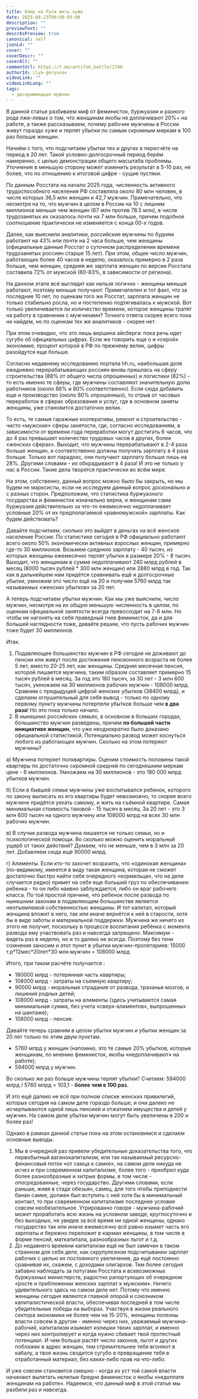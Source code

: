 ```yaml
---
title: Кому на Руси жить хуже
date: 2025-08-23T00:00-03:00
description: ""
previewText: ""
descrAsPreview: true
canonical: self
jsonLd: ""
cover: ""
coverDescr: ""
coverAlt: ""
commentUrl: https://t.me/antifem_battle/1740
authorId: ilya-goryunov
videoLink: ""
videoLinkLang: ""
tags:
  - дискриминация мужчин
---
```


В данной статье разбиваем миф от феминисток, буржуазии и разного рода лже-левых о том, что женщинам якобы не доплачивают 20%+ на работе, а также рассказываем, почему рабочие мужчины в России живут гораздо хуже и терпят убытки по самым скромным меркам в 100 раз больше женщин.

Начнём с того, что подсчитаем убытки тех и других в пересчёте на период в 20 лет. Такой условно-долгосрочный период берём намеренно, с целью демонстрации общего масштаба проблемы. Уточнение в меньшую сторону может изменить результат в 5-10 раз, не более, что по отношению к итоговой цифре - сущие пустяки.

По данным Росстата на начало 2025 года, численность активного трудоспособного населения РФ составляла около 80 млн человек, в числе которых 36,5 млн женщин и 42,7 мужчин. Примечательно, что несмотря на то, что мужчин в целом в России на 10 с лишним миллионов меньше чем женщин (67 млн против 78.5 млн), в числе трудозанятых их оказалось почти на 7 млн больше, причем подобное соотношение практически не изменяется с конца 00-х годов.

Далее, как выяснили аналитики, российские мужчины по будням работают на 43% или почти на 2 часа больше, чем женщины (официальные данные Росстат о суточном распределении времени трудозанятых россиян старше 15 лет). При этом, общее число мужчин, работающих более 40 часов в неделю, оказалось примерно в 2 раза больше, чем женщин, средняя же зарплата женщин по версии Росстата составила 72% от мужской (60-83%, в зависимости от региона).

На данном этапе всё выглядит как нельзя логично - женщины меньше работают, поэтому меньше получают. Примечателен и тот факт, что за последние 10 лет, по оценкам того же Росстат, зарплата женщин не только стабильно росла, но и постепенно подтягивалась к мужской. Вот только увеличивается ли количество времени, которое женщины тратят на работу в сравнении с мужчинами? Точного ответа скорее всего пока не найдем, но по оценкам тех же аналитиков - скорее нет.

При этом очевидно, что это лишь вершина айсберга: пока речь идет сугубо об официальных цифрах. Если же говорить еще о и «серой» экономике, процент которой в РФ по прежнему велик, цифры разойдутся еще больше.

Согласно недавнему исследованию портала hh.ru, наибольшая доля ежедневно перерабатывающих россиян вновь пришлась на сферу строительства (88% от общего числа опрошенных) и логистики (82%) - то есть именно те сферы, где мужчины составляют значительную долю работников (около 88% и 80% соответственно). Если сюда добавить еще и производство (около 80% опрошенных), то отрыв от часовых переработок в сферах образования и услуг, где в основном заняты женщины, уже становится достаточно велик.

То есть, те самые гаражные кооперативы, ремонт и строительство - чисто «мужские» сферы занятости, где, согласно исследованиям, в зависимости от времени года переработки могут достигать 6 часов, что до 4 раз превышает количество трудовых часов в других, более «женских сферах». Выходит, что мужчины перерабатывают в 2-4 раза больше женщин, и соответственно должны получать зарплату в 4 раза больше. Только вот парадокс, они получают зарплату больше лишь на 28%. Другими словами - их обкрадывают в 4 раза! И это не только у нас в России. Такие дела творятся практически во всём мире.

На этом, собственно, данный вопрос можно было бы закрыть, но мы будем не марксисты, если не исследуем данный вопрос досконально и с разных сторон. Предположим, что статистика буржуазного государства и феминисток изначально верна, и женщинам сама буржуазия действительно за что-то ежемесячно недоплачивает условные 20% от их предполагаемой «равномужской» зарплаты. Как будем действовать?

Давайте подсчитаем, сколько это выйдет в деньгах на всё женское население России. По статистике сегодня в РФ официально работают всего около 50% экономически активных взрослых женщин, примерно где-то 30 миллионов. Возьмем среднюю зарплату - 40 тысяч, из которых женщины ежемесячно терпят убытки в размере 20% - 8 тысяч. Выходит, что женщинам в сумме недоплачивают 240 млрд рублей в месяц (8000 тысяч рублей \* 300 млн женщин) или 2880 млрд в год. Так как в дальнейшем нам придётся сравнивать ещё и долгосрочные убытки, умножим это число ещё на 20 и получим 5760 млрд так называемых «женских убытков» за 20 лет.

А теперь подсчитаем убытки мужчин. Как мы уже выяснили, число мужчин, несмотря на их общую меньшую численность в целом, по оценкам официальной занятости всегда превосходит на 7-8 млн. Но чтобы не нагонять на себя праведный гнев феминисток, да и для большей наглядности тоже, давайте решим, что пусть рабочих мужчин тоже будет 30 миллионов.

Итак.

1. Подавляющее большинство мужчин в РФ сегодня не доживают до пенсии или живут после достижения пенсионного возраста не более 5 лет, вместо 20-25 лет, как женщины. Средняя месячная пенсия, которой лишается мужчина, таким образом составляет примерно 15 тысяч рублей в месяц. За год это 180 тысяч, за 30 лет - 3 млн 600 тысяч, умножаем на 30 миллионов рабочих мужчин - 108000 млрд. Сравним с предыдущей цифрой женских убытков (38400 млрд), и сделаем оглушительный для себя вывод - только по одному первому пункту мужчины потерпели убытков больше чем **в два раза**! Но это пока только начало.
2. В нынешних российских семьях, в основном в больших городах, большинство мужчин разведены, причем **по большей части инициативе женщин**, что уже неоднократно было доказано официальной статистикой. Потенциально развод может коснуться любого из работающих мужчин. Сколько на этом потеряют мужчины?

а) Мужчина потеряет полквартиры. Оценим стоимость половины такой квартиры по достаточно скромной средней по сегодняшним меркам цене - 6 миллионов. Умножаем на 30 миллионов - это 180 000 млрд убытков мужчин.

б) Если в бывшей семье мужчины уже воспитывался ребенок, которого по закону выписать из его квартиры будет невозможно, то скорее всего мужчине придётся уехать самому, и жить на съёмной квартире. Самая минимальная стоимость таковой - 15 тысяч в месяц. За 20 лет - это 3 млн 600 тысяч на одного мужчину или 108000 млрд на всех 30 млн рабочих мужчин.

в) В случае развода мужчина лишается не только семьи, но и психологической помощи. Во сколько можно оценить моральный ущерб от таких действий? Думаем, что не меньше, чем в 3 млн за 20 лет. Добавляем сюда ещё 90000 млрд.

г) Алименты. Если кто-то захочет возразить, что «одинокая женщина» (по-видимому, имеется в виду такая женщина, которая не сможет достаточно быстро найти себе очередного «кормильца», что на деле случается редко) примет на себя еще больший груз по обеспечиванию ребенка - то он либо наивно заблуждается, либо он враг рабочего класса. По той простой причине, что ребенок после развода по нынешним законам в подавляющем большинстве является неотъемлемой собственностью женщины. И тот капитал, который женщина вложит в него, так или иначе вернётся к ней в старости, хотя бы в виде заботы и материальной поддержки. Мужчина же ничего из этого не получит, поскольку в процессе воспитания ребёнка с момента развода ему участвовать раз и навсегда запрещено. Максимум - видеть раз в неделю, но и то далеко не всегда. Поэтому без тени сомнения заносим и этот пункт в убытки мужчин-пролетариев: 15000 т.р\*12мес\*20лет\*30 млн мужчин = 108000 млрд

Итого, при таком расчёте получается :

- 180000 млрд - потерянная часть квартиры;
- 108000 млрд - затраты на съемную квартиру;
- 90000 млрд - моральные страдания от развода, траханья мозгов, и лишения родных детей;
- 108000 млрд - затраты на алименты (здесь учитывается самая минимальная сумма, без учета «сверх-алиментов», выпрошенных на шантаже);
- 108000 млрд - пенсия.

Давайте теперь сравним в целом убытки мужчин и убытки женщин за 20 лет только по этим двум пунктам.

- 5760 млрд у женщин (напомню, это те самые 20% убытков, которые женщинам, по мнению феминисток, якобы «недоплачивают» на работе);
- 594000 млрд у мужчин.

Во сколько же раз больше мужчины терпят убытки? Считаем: 594000 млрд / 5760 млрд = 103,1 - **более чем в 100 раз.**

И это ещё далеко не всё при полном списке женских привилегий, которых сегодня на самом деле гораздо больше, и они далеко не исчерпываются одной лишь пенсией и отжатием имущества и детей у мужчин. На самом деле убытки мужчин могут быть увеличены в 200 и более раз!

Однако в рамках данной статьи пока на этом остановимся и сделаем основные выводы.

1. Мы в очередной раз привели убедительные доказательства того, что первобытный вагинокапитализм, или так называемый ресурсно-финансовый поток «от самца к самке», на самом деле никуда не исчез и при современном капитализме, более того - приобрел куда более разнообразные и хитрые формы, в том числе - опосредованные, через государство. Другими словами, если раньше, живя в стаде обезьян, самец, для того чтобы преподнести банан самке, должен был вступить с ней хотя бы в минимальный контакт, то при современном капитализме последнее условие совсем необязательное. Утрированно говоря - мужчина-рабочий может проработать всю жизнь на условном заводе, круглосуточно и без выходных, не увидев за всё время ни одной женщины, однако государство так или иначе ежемесячно всё равно изымет часть его зарплаты и бережно переложит в карман женщины, в том числе в форме пенсий, маткапитала, разнообразных льгот и т.д.
2. До недавнего времени капитализм ещё не был замечен в таком странном для себя деле, как скрупулезном подсчитывании зарплат рабочих с целью их постоянного увеличения, да ещё постоянно сравнивая их, скажем, с доходами олигархов. Тем более сегодня забавно наблюдать за потугами Росстата и всевозможных буржуазных министерств, радостно рапортующих об очередном «росте и приближении женских зарплат к мужским». Ничего удивительного здесь на самом деле нет. Потому что именно женщины сегодня являются главной опорой и союзником капиталистической власти, обеспечивая последней в том числе убедительные победы на выборах. Участвуя в жизни реального сектора экономики не более чем на 15-20%, женщины полезны власти совсем в другом - именно через них, уважаемый мужчина-рабочий, капитализм изымает излишки твоих зарплат, и именно через них контролирует и когда нужно сбивает твой протестный потенциал. И чем больше растёт число законов, льгот и других поблажек в адрес женщин, тем стремительнее тебя вгоняют в кабалу, а твоя жизнь сводится сугубо в превращение тебя в отработанный материал, без каких-либо прав на что-либо.

И уже совсем становится смешно - когда из уст той самой власти начинают вылетать нелепые бредни феминисток о якобы «недоплате женщинам на работе». Надеемся, что данный миф в этой статье мы разбили раз и навсегда.
